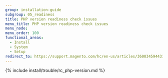 ```yaml
---
group: installation-guide
subgroup: 05_readiness
title: PHP version readiness check issues
menu_title: PHP version readiness check issues
menu_node:
menu_order: 100
functional_areas:
  - Install
  - System
  - Setup
redirect_to: https://support.magento.com/hc/en-us/articles/360034594431
---
```


{% include install/trouble/rc_php-version.md %}
